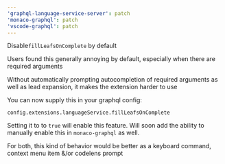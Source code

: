 ```yaml
---
'graphql-language-service-server': patch
'monaco-graphql': patch
'vscode-graphql': patch
---
```


Disable`fillLeafsOnComplete` by default
    
Users found this generally annoying by default, especially when there are required arguments
    
Without automatically prompting autocompletion of required arguments as well as lead expansion, it makes the extension harder to use
    
You can now supply this in your graphql config:
    
`config.extensions.languageService.fillLeafsOnComplete`
    
Setting it to to `true` will enable this feature.
Will soon add the ability to manually enable this in `monaco-graphql` as well.
    
For both, this kind of behavior would be better as a keyboard command, context menu item &/or codelens prompt
